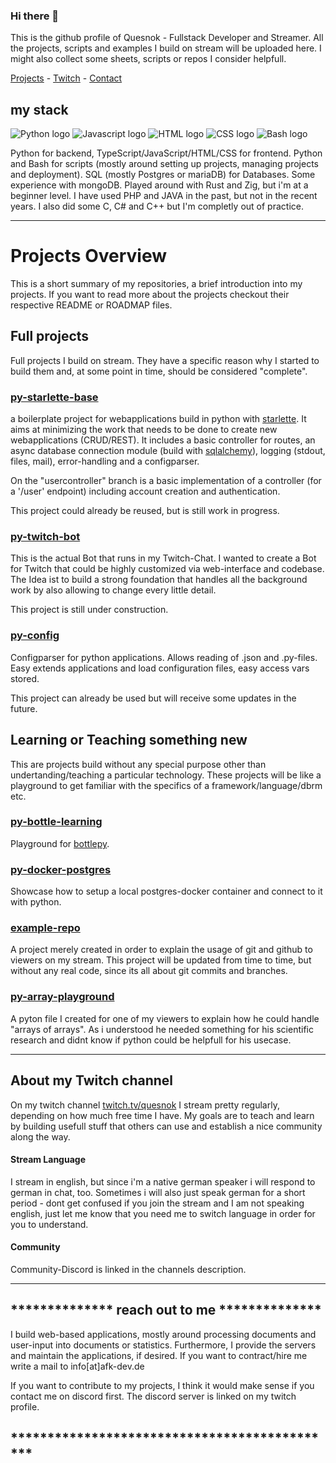 ### Hi there 👋
This is the github profile of Quesnok  - Fullstack Developer and Streamer.
All the projects, scripts and examples I build on stream will be uploaded here.
I might also collect some sheets, scripts or repos I consider helpfull.

[Projects](https://github.com/CCiwy/CCiwy/blob/main/README.md#projects-overview) - [Twitch](https://github.com/CCiwy/CCiwy/blob/main/README.md#about-my-twitch-channel) - [Contact](https://github.com/CCiwy/CCiwy/blob/main/README.md#-reach-out-to-me-)

## my stack
![Python logo](https://github.com/abrahamcalf/programming-languages-logos/blob/master/src/python/python_32x32.png)
![Javascript logo](https://github.com/abrahamcalf/programming-languages-logos/blob/master/src/javascript/javascript_32x32.png)
![HTML logo](https://github.com/abrahamcalf/programming-languages-logos/blob/master/src/html/html_32x32.png)
![CSS logo](https://github.com/abrahamcalf/programming-languages-logos/blob/master/src/css/css_32x32.png)
![Bash logo](https://github.com/odb/official-bash-logo/blob/master/assets/Logos/Icons/PNG/32x32.png)

Python for backend, TypeScript/JavaScript/HTML/CSS for frontend. Python and Bash for scripts (mostly around setting up projects, managing projects and deployment).
SQL (mostly Postgres or mariaDB) for Databases. Some experience with mongoDB.
Played around with Rust and Zig, but i'm at a beginner level.
I have used PHP and JAVA in the past, but not in the recent years. I also did some
C, C# and C++ but I'm completly out of practice.
___
# Projects Overview
This is a short summary of my repositories, a brief introduction into my projects.
If you want to read more about the projects checkout their respective README or ROADMAP files.


## Full projects
Full projects I build on stream. They have a specific reason why I started to build them and, at some point in time, should be considered "complete".


### [py-starlette-base](https://github.com/CCiwy/py-starlette-base)
a boilerplate project for webapplications build in python with [starlette](https://github.com/encode/starlette). It aims at minimizing the work that needs to be done to create new webapplications (CRUD/REST).
It includes a basic controller for routes, an async database connection module (build with [sqlalchemy](https://github.com/sqlalchemy/sqlalchemy)), logging (stdout, files, mail), error-handling and a configparser.

On the "usercontroller" branch is a basic implementation of a controller (for a '/user' endpoint) including account creation and authentication.

This project could already be reused, but is still work in progress.

### [py-twitch-bot](https://github.com/CCiwy/py-twitch-bot)
This is the actual Bot that runs in my Twitch-Chat. I wanted to create a Bot for Twitch that could be highly customized via web-interface and codebase. The Idea ist to build a strong foundation that handles all the background work by also allowing to change every little detail. 

This project is still under construction.

### [py-config](https://github.com/CCiwy/py-config)
Configparser for python applications. Allows reading of .json and .py-files.
Easy extends applications and load configuration files, easy access vars stored.


This project can already be used but will receive some updates in the future.

## Learning or Teaching something new
This are projects build without any special purpose other than undertanding/teaching a particular technology.
These projects will be like a playground to get familiar with the specifics of a framework/language/dbrm etc.


### [py-bottle-learning](https://github.com/CCiwy/py-bottle-learning)
Playground for [bottlepy](https://github.com/bottlepy).


### [py-docker-postgres](https://github.com/CCiwy/py-docker-postgres)
Showcase how to setup a local postgres-docker container and connect to it with python.


### [example-repo](https://github.com/CCiwy/example-repo)
A project merely created in order to explain the usage of git and github to viewers on my stream. This project will be updated from time to time, but without any real code, since its all about git commits and branches.



### [py-array-playground](https://github.com/CCiwy/py-array-playground)
A pyton file I created for one of my viewers to explain how he could handle "arrays of arrays". As i understood he needed something for his scientific research and didnt know if python could be helpfull for his usecase.

___

## About my Twitch channel
On my twitch channel [twitch.tv/quesnok](https://www.twitch.tv/quesnok) I stream pretty regularly, depending on how much free time I have.
My goals are to teach and learn by building usefull stuff that others can use and establish a nice community along the way.


#### Stream Language
I stream in english, but since i'm a native german speaker i will respond to german in chat, too. Sometimes i will also just speak german for a short period - dont get confused if you join the stream and I am not speaking english, just let me know that you need me to switch language in order for you to understand.

#### Community
Community-Discord is linked in the channels description.
___

## ************** reach out to me **************
I build web-based applications, mostly around processing documents and user-input into documents or statistics. Furthermore, I provide the servers and maintain the applications, if desired.
If you want to contract/hire me write a mail to info[at]afk-dev.de

If you want to  contribute to my projects, I think it would make sense if you contact me on discord first. The discord server is linked on my twitch profile.
## *********************************************



